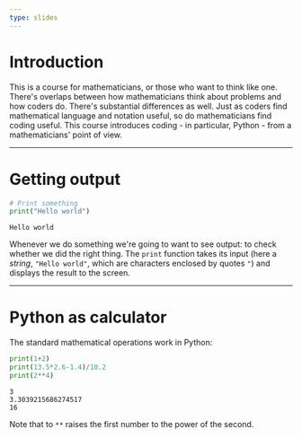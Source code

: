 ```yaml
---
type: slides
---
```


# Introduction

This is a course for mathematicians, or those who want to think like one.
There's overlaps between how mathematicians think about problems and how coders
do. There's substantial differences as well. Just as coders find mathematical
language and notation useful, so do mathematicians find coding useful. This
course introduces coding - in particular, Python - from a mathematicians'
point of view.

---

# Getting output

```python
# Print something
print("Hello world")
```

```out
Hello world
```

Whenever we do something we're going to want to see output: to check whether we
did the right thing. The `print` function takes its input (here a *string*,
`"Hello world"`, which are characters enclosed by quotes `"`) and displays the
result to the screen.

---

# Python as calculator

The standard mathematical operations work in Python:

```python
print(1+2)
print(13.5*2.6-1.4)/10.2
print(2**4)
```

```out
3
3.3039215686274517
16
```

Note that to `**` raises the first number to the power of the second.
